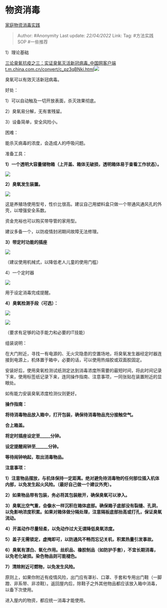 # 物资消毒
[家庭物资消毒实践](https://zhuanlan.zhihu.com/p/502784990)

> Author: #Anonymity 
> Last update: *22/04/2022* 
> Link:
> Tag: #方法实践SOP #一些推荐 

1）理论基础

[三论臭氧抗疫之三：实证臭氧灭活新冠病毒_中国网客户端​t.m.china.com.cn/convert/c_pz3qBNki.html![](https://pic4.zhimg.com/v2-f31357459ad27955944a772e78dfbd2f_ipico.jpg)](https://link.zhihu.com/?target=http%3A//t.m.china.com.cn/convert/c_pz3qBNki.html)

臭氧可以有效灭活新冠病毒。

好处：

1）可以自动触及一切开放表面，杀灭效果彻底。

2）臭氧易分解，无有害残留。

3）设备简单，安全风险小。

困难：

能杀灭病毒的浓度，会造成人的呼吸问题。

  

准备工具：

**1）一个透明大容量储物箱（上开盖、箱体无破损，透明箱体易于查看工作状态）。**

![](https://pic1.zhimg.com/v2-c6a2aa5c39c6452977464567c41e9364_b.jpg)

**2）臭氧发生装置。**

![](https://pic2.zhimg.com/v2-511818a82172f881091d6e70e5325eb9_b.jpg)

这是养殖场使用型号，性价比很高。建议自己用塑料盒只做一个带通风通风孔的外壳，以增强安全系数。

资金充裕也可以购买带导管的家用型。

建议多备一个，以防疫情封闭期间故障无法修理。

  

**3）带定时功能的插座**

![](https://pic4.zhimg.com/v2-d5268cd4d1ebfe3f44e3d43aff2c5657_b.jpg)

（建议使用机械式，以降低老人儿童的使用门槛）

4）一个定时器

![](https://pic2.zhimg.com/v2-c9750f866d7cf013c91846cca0539b55_b.jpg)

用于设定消毒完成提醒。

  

**4）臭氧检测手段（可选）：**

![](https://pic1.zhimg.com/v2-1ea531cb97aa58153fe0c00c9904e400_b.jpg)

  

![](https://pic1.zhimg.com/v2-56328fc7b3a729d93c07fe9deb8e44f4_b.jpg)

（要求有足够的动手能力和必要的IT技能）

  

组装说明：

在大门附近，寻找一有电源的、无火灾隐患的空置场地，将臭氧发生器经定时器连接到电源上，机体置于箱中，必要的话，可以使用热熔胶或双面胶固定。

安装好后，使用臭氧检测试纸测定达到消毒浓度所需要的最短时间，将此时间记录下来，使用标签纸记录下来，连同操作指南、注意事项，一同张贴在装置附近的显眼处。

如有能力安装臭氧浓度检测仪则更好。

  

  

**操作指南：**

**将待消毒物品放入箱中，打开包装，确保待消毒物品充分接触空气。**

**合上箱盖。**

**将定时插座设定至_____分钟。**

**设定提醒闹钟至______分钟。**

**等待闹钟响起，取出消毒物品。**

  

**注意事项：**

**1）注意物品摆放，与机体保持一定距离。绝对避免待消毒物的任何部位插入机体内部，以免发生起火风险。（最好自己做一个建议外壳）。**

**2）如果物品带有包装，务必将其包装敞开，确保臭氧可以渗入。**

**3）臭氧比空气重，会像水一样沉积在箱体底部。确保箱子底部没有裂缝、孔洞，以免影响浓度积累。如果对箱体做分隔处理，注意隔板底部抬高或打孔，保证臭氧流动。**

**4）开盖动作尽量轻柔，以免动作过大无谓降低臭氧浓度。**

**5）盖子无需锁定，虚掩即可，以防通风不畅而忘记关机，积累热量引发事故。**

**6）臭氧有漂白、氧化作用。丝织品、橡胶制品（如防护手套），不宜长期消毒，以免老化破损。染色物品则可能褪色。**

**7）清除附近可燃物，以免发生风险。**

  

原则上，如果你附近有疫情风险，出门应有罩衫、口罩、手套和专用出门鞋（一脚蹬、非系带、非凉鞋）。返回屋内后，除鞋子之外其他物品都应该放入箱中消毒，以备下次使用。

进入屋内的物资，都应统一消毒才能使用。